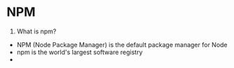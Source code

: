 # NPM

1. What is npm?
- NPM (Node Package Manager) is the default package manager for Node
- npm is the world's largest software registry
- 

[chatgtp]:https://chatgpt.com/c/6706c57b-cce8-800c-acaf-6d28fcaf23bb
[gemine]:https://gemini.google.com/app/02ff5b5d933bf109?utm_source=google&utm_medium=cpc&utm_campaign=2024enIN_gemfeb&gad_source=1&gclid=Cj0KCQjw05i4BhDiARIsAB_2wfA5Ba8lnf_3b_dNxw4RRDKWIId9tRkXUa22G-acdrinqODOtVN_QIgaAnvZEALw_wcB&gclsrc=aw.ds